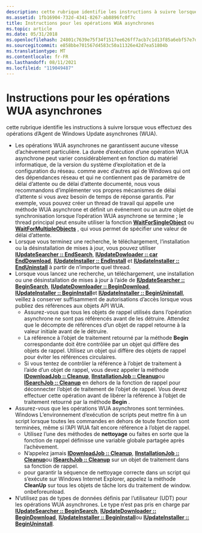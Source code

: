 ```yaml
---
description: cette rubrique identifie les instructions à suivre lorsque vous effectuez des opérations d’Agent de Windows Update asynchrones (WUA).
ms.assetid: 1fb16904-732d-4341-8267-ab8896fc0f7c
title: Instructions pour les opérations WUA asynchrones
ms.topic: article
ms.date: 05/31/2018
ms.openlocfilehash: 24801c7639e75f34f1517ee626ff7acb7c1d13f85a6ebf57e7d824f7f0d3191d
ms.sourcegitcommit: e858bbe701567d4583c50a11326e42d7ea51804b
ms.translationtype: MT
ms.contentlocale: fr-FR
ms.lasthandoff: 08/11/2021
ms.locfileid: "119049487"
---
```

# <a name="guidelines-for-asynchronous-wua-operations"></a>Instructions pour les opérations WUA asynchrones

cette rubrique identifie les instructions à suivre lorsque vous effectuez des opérations d’Agent de Windows Update asynchrones (WUA).

-   Les opérations WUA asynchrones ne garantissent aucune vitesse d’achèvement particulière. La durée d’exécution d’une opération WUA asynchrone peut varier considérablement en fonction du matériel informatique, de la version du système d’exploitation et de la configuration du réseau. comme avec d’autres api de Windows qui ont des dépendances réseau et qui ne contiennent pas de paramètre de délai d’attente ou de délai d’attente documenté, nous vous recommandons d’implémenter vos propres mécanismes de délai d’attente si vous avez besoin de temps de réponse garantis. Par exemple, vous pouvez créer un thread de travail qui appelle une méthode WUA asynchrone et définit un événement ou un autre objet de synchronisation lorsque l’opération WUA asynchrone se termine ; le thread principal peut ensuite utiliser la fonction [**WaitForSingleObject**](/windows/desktop/api/synchapi/nf-synchapi-waitforsingleobject) ou [**WaitForMultipleObjects**](/windows/desktop/api/synchapi/nf-synchapi-waitformultipleobjects) , qui vous permet de spécifier une valeur de délai d’attente.
-   Lorsque vous terminez une recherche, le téléchargement, l’installation ou la désinstallation de mises à jour, vous pouvez utiliser [**IUpdateSearcher :: EndSearch**](/windows/desktop/api/Wuapi/nf-wuapi-iupdatesearcher-endsearch), [**IUpdateDowloader :: car EndDownload**](/windows/desktop/api/Wuapi/nn-wuapi-iupdatedownloader), [**IUpdateInstaller :: EndInstall**](/windows/desktop/api/Wuapi/nf-wuapi-iupdateinstaller-endinstall) et [**IUpdateInstaller :: EndUninstall**](/windows/desktop/api/Wuapi/nf-wuapi-iupdateinstaller-enduninstall) à partir de n’importe quel thread.
-   Lorsque vous lancez une recherche, un téléchargement, une installation ou une désinstallation de mises à jour à l’aide de [**IUpdateSearcher :: BeginSearch**](/windows/desktop/api/Wuapi/nf-wuapi-iupdatesearcher-beginsearch), [**IUpdateDownloader :: BeginDownload**](/windows/desktop/api/Wuapi/nf-wuapi-iupdatedownloader-begindownload), [**IUpdateInstaller :: BeginInstall**](/windows/desktop/api/Wuapi/nf-wuapi-iupdateinstaller-begininstall)et [**IUpdateInstaller :: BeginUninstall**](/windows/desktop/api/Wuapi/nf-wuapi-iupdateinstaller-beginuninstall), veillez à conserver suffisamment de autorisations d’accès lorsque vous publiez des références aux objets API WUA.
    -   Assurez-vous que tous les objets de rappel utilisés dans l’opération asynchrone ne sont pas référencés avant de les détruire. Attendez que le décompte de références d’un objet de rappel retourne à la valeur initiale avant de le détruire.
    -   La référence à l’objet de traitement retourné par la méthode **Begin** correspondante doit être contrôlée par un objet qui diffère des objets de rappel. Utilisez un objet qui diffère des objets de rappel pour éviter les références circulaires.
    -   Si vous tentez de contrôler la référence à l’objet de traitement à l’aide d’un objet de rappel, vous devez appeler la méthode [**IDownloadJob :: Cleanup**](/windows/desktop/api/Wuapi/nf-wuapi-idownloadjob-cleanup), [**IInstallationJob :: Cleanup**](/windows/desktop/api/Wuapi/nf-wuapi-iinstallationjob-cleanup)ou [**ISearchJob :: Cleanup**](/windows/desktop/api/Wuapi/nf-wuapi-isearchjob-cleanup) en dehors de la fonction de rappel pour déconnecter l’objet de traitement de l’objet de rappel. Vous devez effectuer cette opération avant de libérer la référence à l’objet de traitement retourné par la méthode **Begin** .
-   Assurez-vous que les opérations WUA asynchrones sont terminées. Windows L’environnement d’exécution de scripts peut mettre fin à un script lorsque toutes les commandes en dehors de toute fonction sont terminées, même si l’API WUA fait encore référence à l’objet de rappel.
    -   Utilisez l’une des méthodes de **nettoyage** ou faites en sorte que la fonction de rappel définisse une variable globale partagée après l’achèvement.
    -   N’appelez jamais [**IDownloadJob :: Cleanup**](/windows/desktop/api/Wuapi/nf-wuapi-idownloadjob-cleanup), [**IInstallationJob :: Cleanup**](/windows/desktop/api/Wuapi/nf-wuapi-iinstallationjob-cleanup)ou [**ISearchJob :: Cleanup**](/windows/desktop/api/Wuapi/nf-wuapi-isearchjob-cleanup) sur un objet de traitement dans sa fonction de rappel.
    -   pour garantir la séquence de nettoyage correcte dans un script qui s’exécute sur Windows Internet Explorer, appelez la méthode **CleanUp** sur tous les objets de tâche lors du traitement de window. onbeforeunload.
-   N’utilisez pas de types de données définis par l’utilisateur (UDT) pour les opérations WUA asynchrones. Le type n’est pas pris en charge par [**IUpdateSearcher :: BeginSearch**](/windows/desktop/api/Wuapi/nf-wuapi-iupdatesearcher-beginsearch), [**IUpdateDownloader :: BeginDownload**](/windows/desktop/api/Wuapi/nf-wuapi-iupdatedownloader-begindownload), [**IUpdateInstaller :: BeginInstall**](/windows/desktop/api/Wuapi/nf-wuapi-iupdateinstaller-begininstall)ou [**IUpdateInstaller :: BeginUninstall**](/windows/desktop/api/Wuapi/nf-wuapi-iupdateinstaller-beginuninstall).

 

 
